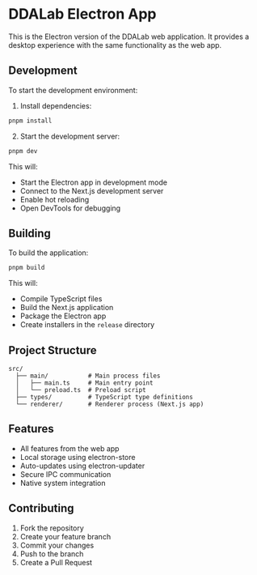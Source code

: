# DDALab Electron App

This is the Electron version of the DDALab web application. It provides a desktop experience with the same functionality as the web app.

## Development

To start the development environment:

1. Install dependencies:
```bash
pnpm install
```

2. Start the development server:
```bash
pnpm dev
```

This will:
- Start the Electron app in development mode
- Connect to the Next.js development server
- Enable hot reloading
- Open DevTools for debugging

## Building

To build the application:

```bash
pnpm build
```

This will:
- Compile TypeScript files
- Build the Next.js application
- Package the Electron app
- Create installers in the `release` directory

## Project Structure

```
src/
  ├── main/           # Main process files
  │   ├── main.ts     # Main entry point
  │   └── preload.ts  # Preload script
  ├── types/          # TypeScript type definitions
  └── renderer/       # Renderer process (Next.js app)
```

## Features

- All features from the web app
- Local storage using electron-store
- Auto-updates using electron-updater
- Secure IPC communication
- Native system integration

## Contributing

1. Fork the repository
2. Create your feature branch
3. Commit your changes
4. Push to the branch
5. Create a Pull Request

